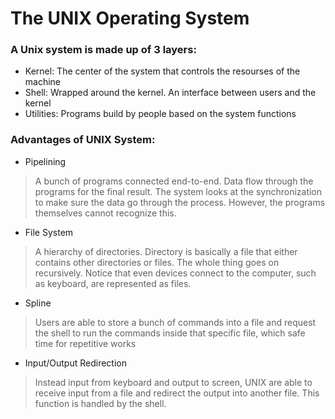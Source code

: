 # The UNIX Operating System

### A Unix system is made up of 3 layers:

  - Kernel: The center of the system that controls the resourses of the machine
  - Shell: Wrapped around the kernel. An interface between users and the kernel
  - Utilities: Programs build by people based on the system functions

### Advantages of UNIX System:

* Pipelining
> A bunch of programs connected end-to-end. Data flow through the programs for the final result. The system looks at the synchronization to make sure the data go through the process. However, the programs themselves cannot recognize this.
* File System
> A hierarchy of directories. Directory is basically a file that either contains other directories or files. The whole thing goes on recursively. Notice that even devices connect to the computer, such as keyboard, are represented as files.
* Spline
> Users are able to store a bunch of commands into a file and request the shell to run the commands inside that specific file, which safe time for repetitive works
* Input/Output Redirection
> Instead input from keyboard and output to screen, UNIX are able to receive input from a file and redirect the output into another file. This function is handled by the shell.
 
